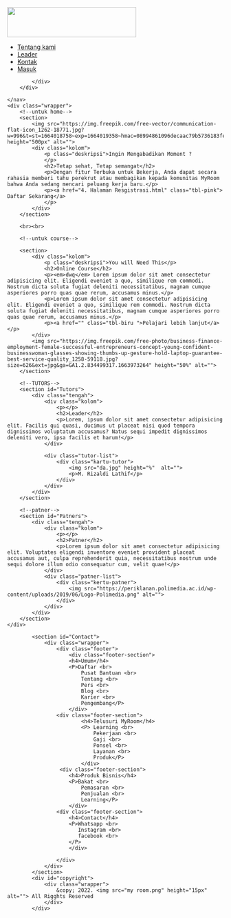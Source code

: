 <!DOCTYPE html>
<html lang="en">
<head>
    <meta charset="UTF-8">
    <meta http-equiv="X-UA-Compatible" content="IE=edge">
    <meta name="viewport" content="width=device-width, initial-scale=1.0">
    <title>HALAMAN UTAMA</title>
    <link rel="stylesheet" href="1.style.css">
</head>
<body>
    <nav>
        <div class="wrapper">
            <div class="logo"><a href="1.halaman utama.html"><img class="gambar" src="my room.png" height="70" width="300" alt=""></a></div>
            <div class="menu">
                <ul>
                    <li><a href="3. Halaman About.html">Tentang kami</a></li>    
                    <li><a href="#Tutors">Leader</a></li>
                    <li><a href="#Contact">Kontak</a></li>
                    <li><a href="login.html" class="tbl-biru">Masuk</a></li>
                </ul>

            </div>
        </div>
        
    </nav>
    <div class="wrapper">
        <!--untuk home-->
        <section>
            <img src="https://img.freepik.com/free-vector/communication-flat-icon_1262-18771.jpg?w=996&t=st=1664018758~exp=1664019358~hmac=08994861096decaac79b5736183fe6c7303337ff2a64a8cce12a676ba12a8436" height="500px" alt="">
            <div class="kolom">
                <p class="deskripsi">Ingin Mengabadikan Moment ?
                </p>
                <h2>Tetap sehat, Tetap semangat</h2>
                <p>Dengan fitur Terbuka untuk Bekerja, Anda dapat secara rahasia memberi tahu perekrut atau membagikan kepada komunitas MyRoom bahwa Anda sedang mencari peluang kerja baru.</p>
                <p><a href="4. Halaman Resgistrasi.html" class="tbl-pink"> Daftar Sekarang</a>
                </p>
            </div>
        </section>

        <br><br>

        <!--untuk course-->
        
        <section>
            <div class="kolom">
                <p class="deskripsi">You will Need This</p>
                <h2>Online Course</h2>
                <p><em>dwq</em> Lorem ipsum dolor sit amet consectetur adipisicing elit. Eligendi eveniet a quo, similique rem commodi. Nostrum dicta soluta fugiat deleniti necessitatibus, magnam cumque asperiores porro quas quae rerum, accusamus minus.</p>
                <p>Lorem ipsum dolor sit amet consectetur adipisicing elit. Eligendi eveniet a quo, similique rem commodi. Nostrum dicta soluta fugiat deleniti necessitatibus, magnam cumque asperiores porro quas quae rerum, accusamus minus.</p>
                <p><a href="" class="tbl-biru ">Pelajari lebih lanjut</a></p>
            </div>
            <img src="https://img.freepik.com/free-photo/business-finance-employment-female-successful-entrepreneurs-concept-young-confident-businesswoman-glasses-showing-thumbs-up-gesture-hold-laptop-guarantee-best-service-quality_1258-59118.jpg?size=626&ext=jpg&ga=GA1.2.834499317.1663973264" height="50%" alt="">
        </section>

        <!--TUTORS-->
        <section id="Tutors">
            <div class="tengah">
                <div class="kolom">
                    <p></p>
                    <h2>Leader</h2>
                    <p>Lorem, ipsum dolor sit amet consectetur adipisicing elit. Facilis qui quasi, ducimus ut placeat nisi quod tempora dignissimos voluptatum accusamus? Natus sequi impedit dignissimos deleniti vero, ipsa facilis et harum!</p>
                </div>

                <div class="tutor-list">
                    <div class="kartu-tutor">
                        <img src="da.jpg" height="%"  alt="">
                        <p>M. Rizaldi Lathif</p>
                    </div>
                </div>
            </div>
        </section>

        <!--patner-->
        <section id="Patners">
            <div class="tengah">
                <div class="kolom">
                    <p></p>
                    <h2>Patner</h2>
                    <p>Lorem ipsum dolor sit amet consectetur adipisicing elit. Voluptates eligendi inventore eveniet provident placeat accusamus aut, culpa reprehenderit quia, necessitatibus nostrum unde sequi dolore illum odio consequatur cum, velit quae!</p>
                </div>
                <div class="patner-list">
                    <div class="kertu-patner">
                        <img src="https://periklanan.polimedia.ac.id/wp-content/uploads/2019/06/Logo-Polimedia.png" alt="">
                    </div>
                </div>
            </div>
        </section>
    </div>
 <!--contact-->
            <section id="Contact">
                <div class="wrapper">
                    <div class="footer">
                        <div class="footer-section">
                        <h4>Umum</h4>
                        <P>Daftar <br>
                            Pusat Bantuan <br>
                            Tentang <br> 
                            Pers <br>
                            Blog <br>
                            Karier <br>
                            Pengembang</P>
                        </div>
                    <div class="footer-section">
                            <h4>Telusuri MyRoom</h4>
                            <P> Learning <br>
                                Pekerjaan <br>
                                Gaji <br>
                                Ponsel <br>
                                Layanan <br>
                                Produk</P>
                            </div>
                     <div class="footer-section">
                        <h4>Produk Bisnis</h4>
                        <P>Bakat <br>
                            Pemasaran <br>
                            Penjualan <br>
                            Learning</P>
                        </div>
                    <div class="footer-section">
                        <h4>Contact</h4>
                        <P>Whatsapp <br>
                           Instagram <br>
                           facebook <br>
                        </P>
                        </div> 
            
                    </div>
                </div>
            </section>
            <div id="copyright">
                <div class="wrapper">
                    &copy; 2022. <img src="my room.png" height="15px" alt=""> All Rigghts Reserved
                </div>
            </div>
           
    
    
</body>
</html>
